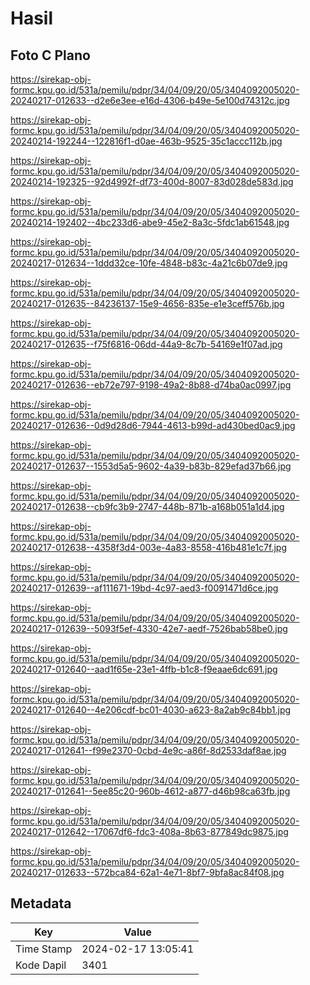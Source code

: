 # Hasil

## Foto C Plano

https://sirekap-obj-formc.kpu.go.id/531a/pemilu/pdpr/34/04/09/20/05/3404092005020-20240217-012633--d2e6e3ee-e16d-4306-b49e-5e100d74312c.jpg

https://sirekap-obj-formc.kpu.go.id/531a/pemilu/pdpr/34/04/09/20/05/3404092005020-20240214-192244--122816f1-d0ae-463b-9525-35c1accc112b.jpg

https://sirekap-obj-formc.kpu.go.id/531a/pemilu/pdpr/34/04/09/20/05/3404092005020-20240214-192325--92d4992f-df73-400d-8007-83d028de583d.jpg

https://sirekap-obj-formc.kpu.go.id/531a/pemilu/pdpr/34/04/09/20/05/3404092005020-20240214-192402--4bc233d6-abe9-45e2-8a3c-5fdc1ab61548.jpg

https://sirekap-obj-formc.kpu.go.id/531a/pemilu/pdpr/34/04/09/20/05/3404092005020-20240217-012634--1ddd32ce-10fe-4848-b83c-4a21c6b07de9.jpg

https://sirekap-obj-formc.kpu.go.id/531a/pemilu/pdpr/34/04/09/20/05/3404092005020-20240217-012635--84236137-15e9-4656-835e-e1e3ceff576b.jpg

https://sirekap-obj-formc.kpu.go.id/531a/pemilu/pdpr/34/04/09/20/05/3404092005020-20240217-012635--f75f6816-06dd-44a9-8c7b-54169e1f07ad.jpg

https://sirekap-obj-formc.kpu.go.id/531a/pemilu/pdpr/34/04/09/20/05/3404092005020-20240217-012636--eb72e797-9198-49a2-8b88-d74ba0ac0997.jpg

https://sirekap-obj-formc.kpu.go.id/531a/pemilu/pdpr/34/04/09/20/05/3404092005020-20240217-012636--0d9d28d6-7944-4613-b99d-ad430bed0ac9.jpg

https://sirekap-obj-formc.kpu.go.id/531a/pemilu/pdpr/34/04/09/20/05/3404092005020-20240217-012637--1553d5a5-9602-4a39-b83b-829efad37b66.jpg

https://sirekap-obj-formc.kpu.go.id/531a/pemilu/pdpr/34/04/09/20/05/3404092005020-20240217-012638--cb9fc3b9-2747-448b-871b-a168b051a1d4.jpg

https://sirekap-obj-formc.kpu.go.id/531a/pemilu/pdpr/34/04/09/20/05/3404092005020-20240217-012638--4358f3d4-003e-4a83-8558-416b481e1c7f.jpg

https://sirekap-obj-formc.kpu.go.id/531a/pemilu/pdpr/34/04/09/20/05/3404092005020-20240217-012639--af111671-19bd-4c97-aed3-f0091471d6ce.jpg

https://sirekap-obj-formc.kpu.go.id/531a/pemilu/pdpr/34/04/09/20/05/3404092005020-20240217-012639--5093f5ef-4330-42e7-aedf-7526bab58be0.jpg

https://sirekap-obj-formc.kpu.go.id/531a/pemilu/pdpr/34/04/09/20/05/3404092005020-20240217-012640--aad1f65e-23e1-4ffb-b1c8-f9eaae6dc691.jpg

https://sirekap-obj-formc.kpu.go.id/531a/pemilu/pdpr/34/04/09/20/05/3404092005020-20240217-012640--4e206cdf-bc01-4030-a623-8a2ab9c84bb1.jpg

https://sirekap-obj-formc.kpu.go.id/531a/pemilu/pdpr/34/04/09/20/05/3404092005020-20240217-012641--f99e2370-0cbd-4e9c-a86f-8d2533daf8ae.jpg

https://sirekap-obj-formc.kpu.go.id/531a/pemilu/pdpr/34/04/09/20/05/3404092005020-20240217-012641--5ee85c20-960b-4612-a877-d46b98ca63fb.jpg

https://sirekap-obj-formc.kpu.go.id/531a/pemilu/pdpr/34/04/09/20/05/3404092005020-20240217-012642--17067df6-fdc3-408a-8b63-877849dc9875.jpg

https://sirekap-obj-formc.kpu.go.id/531a/pemilu/pdpr/34/04/09/20/05/3404092005020-20240217-012633--572bca84-62a1-4e71-8bf7-9bfa8ac84f08.jpg


## Metadata

| Key        | Value               |
| ---------- | ------------------- |
| Time Stamp | 2024-02-17 13:05:41 |
| Kode Dapil | 3401                |



